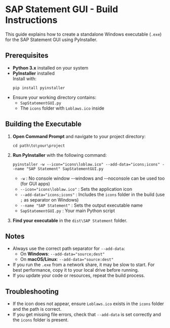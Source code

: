 # SAP Statement GUI - Build Instructions

This guide explains how to create a standalone Windows executable (`.exe`) for the SAP Statement GUI using PyInstaller.

## Prerequisites

- **Python 3.x** installed on your system
- **PyInstaller** installed  
  Install with:  
  ```
  pip install pyinstaller
  ```
- Ensure your working directory contains:
  - `SapStatementGUI.py`
  - The `icons` folder with `Loblaws.ico` inside

## Building the Executable

1. **Open Command Prompt** and navigate to your project directory:
   ```
   cd path\to\your\project
   ```

2. **Run PyInstaller** with the following command:
   ```
   pyinstaller -w --icon="icons\loblaw.ico" --add-data="icons;icons" --name "SAP Statement" SapStatementGUI.py
   ```
   - `-w` : No console window --windows and --noconsole can be used too (for GUI apps)
   - `--icon="icons\loblaw.ico"` : Sets the application icon
   - `--add-data="icons;icons"` : Includes the `icons` folder in the build (use `;` as separator on Windows)
   - `--name "SAP Statement"` : Sets the output executable name
   - `SapStatementGUI.py` : Your main Python script

3. **Find your executable** in the `dist\SAP Statement` folder.

## Notes

- Always use the correct path separator for `--add-data`:
  - On **Windows**: `--add-data="source;dest"`
  - On **macOS/Linux**: `--add-data="source:dest"`
- If you run the `.exe` from a network share, it may be slow to start. For best performance, copy it to your local drive before running.
- If you update your code or resources, repeat the build process.

## Troubleshooting

- If the icon does not appear, ensure `Loblaws.ico` exists in the `icons` folder and the path is correct.
- If you get missing file errors, check that `--add-data` is set correctly and the `icons` folder is present.